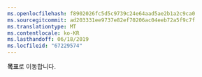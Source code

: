 ```yaml
---
ms.openlocfilehash: f8902026fc5d5c9739c24e64aad5ae2b1a2c9ca0
ms.sourcegitcommit: ad203331ee9737e82ef70206ac04eeb72a5f9c7f
ms.translationtype: MT
ms.contentlocale: ko-KR
ms.lasthandoff: 06/18/2019
ms.locfileid: "67229574"
---
```

**목표**로 이동합니다.